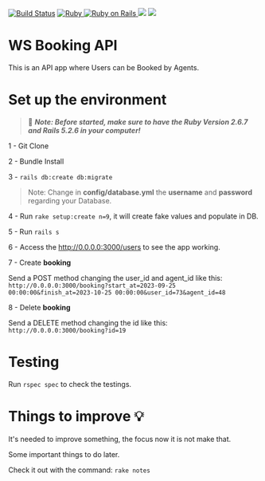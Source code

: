
[![Build Status](https://app.travis-ci.com/MoacirPetry/ws-booking-api.svg?branch=master)](https://app.travis-ci.com/MoacirPetry/ws-booking-api)
<a href="https://www.ruby-lang.org/pt/">
  <img alt="Ruby" src="https://img.shields.io/badge/Ruby-2.6.7-brightgreen" target="_blank">
</a>
<a href="https://rubyonrails.org/">
  <img alt="Ruby on Rails" src="https://img.shields.io/badge/Rails-5.2.6-brightgreen" target="_blank">
</a>
<a href="https://codeclimate.com/github/MoacirPetry/ws-booking-api/maintainability"><img src="https://api.codeclimate.com/v1/badges/384a16cdf393577c51b0/maintainability" /></a>
<a href="https://codeclimate.com/github/MoacirPetry/ws-booking-api/test_coverage"><img src="https://api.codeclimate.com/v1/badges/384a16cdf393577c51b0/test_coverage" /></a>

# WS Booking API

This is an API app where Users can be Booked by Agents.

# Set up the environment

>🚨 ***Note: Before started, make  sure to have the Ruby Version 2.6.7 and Rails 5.2.6 in your computer!***

1 - Git Clone

2 - Bundle Install

3 - `rails db:create db:migrate`

>Note: Change in **config/database.yml** the **username** and **password** regarding your Database.

4 - Run `rake setup:create n=9`, it will create fake values and populate in DB.

5 - Run `rails s`

6 - Access the http://0.0.0.0:3000/users to see the app working.

7 - Create **booking**

Send a POST method changing the user_id and agent_id like this: `http://0.0.0.0:3000/booking?start_at=2023-09-25 00:00:00&finish_at=2023-10-25 00:00:00&user_id=73&agent_id=48`

8 - Delete **booking**

Send a DELETE method changing the id like this: `http://0.0.0.0:3000/booking?id=19`

# Testing

Run `rspec spec` to check the testings.

# Things to improve 💡

It's needed to improve something, the focus now it is not make that.

Some important things to do later.

Check it out with the command: `rake notes`


